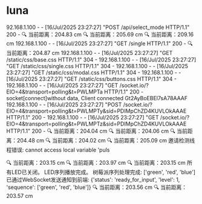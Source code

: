 # luna
92.168.1.100 - - [16/Jul/2025 23:27:27] "POST /api/select_mode HTTP/1.1" 200 -
🔍 当前距离：204.83 cm
🔍 当前距离：205.69 cm
🔍 当前距离：209.16 cm
192.168.1.100 - - [16/Jul/2025 23:27:27] "GET /single HTTP/1.1" 200 -
🔍 当前距离：204.87 cm
192.168.1.100 - - [16/Jul/2025 23:27:27] "GET /static/css/base.css HTTP/1.1" 304 -
192.168.1.100 - - [16/Jul/2025 23:27:27] "GET /static/css/single.css HTTP/1.1" 304 -
192.168.1.100 - - [16/Jul/2025 23:27:27] "GET /static/css/modal.css HTTP/1.1" 304 -
192.168.1.100 - - [16/Jul/2025 23:27:27] "GET /static/css/buttons.css HTTP/1.1" 304 -
192.168.1.100 - - [16/Jul/2025 23:27:27] "GET /socket.io/?EIO=4&transport=polling&t=PWLMPTa HTTP/1.1" 200 -
socket[connect]without data, Client connected Gt2AyBoEBEl7sA78AAAF
192.168.1.100 - - [16/Jul/2025 23:27:27] "POST /socket.io/?EIO=4&transport=polling&t=PWLMPTy&sid=PDIMpChZD4KUVLOkAAAE HTTP/1.1" 200 -
192.168.1.100 - - [16/Jul/2025 23:27:27] "GET /socket.io/?EIO=4&transport=polling&t=PWLMPTz&sid=PDIMpChZD4KUVLOkAAAE HTTP/1.1" 200 -
🔍 当前距离：204.04 cm
🔍 当前距离：204.06 cm
🔍 当前距离：204.48 cm
🔍 当前距离：204.02 cm
🔍 当前距离：205.09 cm
邀请检测线程错误: cannot access local variable 'puls



🔍 当前距离：203.15 cm
🔍 当前距离：203.97 cm
🔍 当前距离：203.15 cm
所有LED已关闭。
LED序列播放完成。
树莓派序列处理完成: ['green', 'red', 'blue']
已通过WebSocket发送通知到前端: {'status': 'ready_for_input', 'level': 1, 'sequence': ['green', 'red', 'blue']}
🔍 当前距离：203.56 cm
🔍 当前距离：203.57 cm

